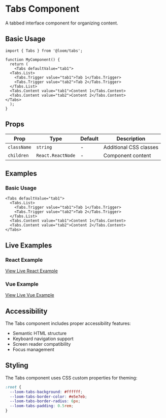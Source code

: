# Tabs Component

A tabbed interface component for organizing content.

## Basic Usage

```tsx
import { Tabs } from '@loom/tabs';

function MyComponent() {
  return (
    <Tabs defaultValue="tab1">
  <Tabs.List>
    <Tabs.Trigger value="tab1">Tab 1</Tabs.Trigger>
    <Tabs.Trigger value="tab2">Tab 2</Tabs.Trigger>
  </Tabs.List>
  <Tabs.Content value="tab1">Content 1</Tabs.Content>
  <Tabs.Content value="tab2">Content 2</Tabs.Content>
</Tabs>
  );
}
```

## Props

| Prop | Type | Default | Description |
|------|------|---------|-------------|
| `className` | `string` | - | Additional CSS classes |
| `children` | `React.ReactNode` | - | Component content |

## Examples

### Basic Usage

```tsx
<Tabs defaultValue="tab1">
  <Tabs.List>
    <Tabs.Trigger value="tab1">Tab 1</Tabs.Trigger>
    <Tabs.Trigger value="tab2">Tab 2</Tabs.Trigger>
  </Tabs.List>
  <Tabs.Content value="tab1">Content 1</Tabs.Content>
  <Tabs.Content value="tab2">Content 2</Tabs.Content>
</Tabs>
```

## Live Examples

### React Example
[View Live React Example](https://loom-css-react.vercel.app/components/tabs)

### Vue Example
[View Live Vue Example](https://loom-css-vue.netlify.app/components/tabs)

## Accessibility

The Tabs component includes proper accessibility features:

- Semantic HTML structure
- Keyboard navigation support
- Screen reader compatibility
- Focus management

## Styling

The Tabs component uses CSS custom properties for theming:

```css
:root {
  --loom-tabs-background: #ffffff;
  --loom-tabs-border-color: #e5e7eb;
  --loom-tabs-border-radius: 6px;
  --loom-tabs-padding: 0.5rem;
}
```
